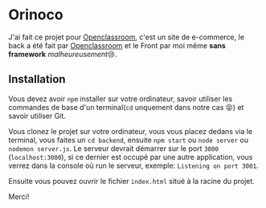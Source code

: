 # Orinoco
J'ai fait ce projet pour [Openclassroom](https://openclassrooms.com), c'est un site de e-commerce, le back a été fait par [Openclassroom](https://openclassrooms.com) et le Front par moi même **sans framework** *malheureusement*😢.

## Installation
Vous devez avoir `npm` installer sur votre ordinateur, savoir utiliser les commandes de base d'un terminal(`cd` unquement dans notre cas 😝) et savoir utiliser Git.

Vous clonez le projet sur votre ordinateur, vous vous placez dedans via le terminal, vous faites un `cd backend`, ensuite `npm start` ou `node server` ou `nodemon server.js`. Le serveur devrait démarrer sur le port `3000` (`localhost:3000`), si ce dernier est occupé par une autre application, vous verrez dans la console où run le serveur, exemple: `Listening on port 3001`.

Ensuite vous pouvez ouvrir le fichier `index.html` situé à la racine du projet.

Merci!